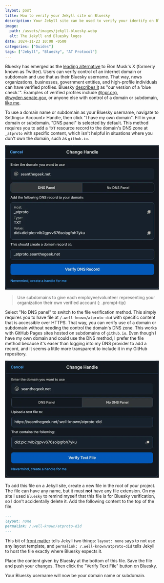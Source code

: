```yaml
---
layout: post
title: How to verify your Jekyll site on Bluesky
description: Your Jekyll site can be used to verify your identify on Bluesky or other platforms that use the AT Protocol
image:
  path: /assets/images/jekyll-bluesky.webp
  alt: The Jekyll and Bluesky logos
date: 2024-11-23 10:08 -0500
categories: ["Guides"]
tags: ["Jekyll", "Bluesky", "AT Protocol"]
---
```


Bluesky has emerged as the [leading alternative](https://www.forbes.com/sites/anishasircar/2024/11/21/bluesky-vs-x-can-the-decentralized-platform-dethrone-elon-musks-x-twitter/) to Elon Musk's X (formerly known as Twitter). Users can verify control of an internet domain or subdomain and use that as their Bluesky username. That way, news organizations, businesses, government entities, and high-profile individuals can have verified profiles. Bluesky [describes it](https://bsky.social/about/blog/4-28-2023-domain-handle-tutorial) as "our version of a 'blue check.'". Examples of verified profiles include [@npr.org](https://bsky.app/profile/npr.org), [@wyden.senate.gov](https://bsky.app/profile/wyden.senate.gov), or anyone else with control of a domain or subdomain, [like me](https://bsky.app/profile/seanthegeek.net).

To use a domain name or subdomain as your Bluesky username, navigate to Settings> Account> Handle, then click "I have my own domain". Fill in your domain or subdomain. "DNS panel" is selected by default. This method requires you to add a `TXT` resource record to the domain's DNS zone at `_atproto` with specific content, which isn't helpful in situations where you don't own the domain, such as `github.io`.

![A screenshot of the Bluesky DNS verification prompt](/assets/images/bluesky-dns-verification.webp)

> Use subdomains to give each employee/volunteer representing your organization their own verified account
{: .prompt-tip}

Select "No DNS panel" to switch to the file verification method. This simply requires you to have file at `/.well-known/atproto-did` with specific content that is accessible over HTTPS. That way, you can verify use of a domain or subdomain without needing the control the domain's DNS zone. This works with GitHub Pages sites hosted on subdomains of `github.io`. Even though I have my own domain and could use the DNS method, I prefer the file method because it's easer than logging into my DNS provider to add a record, and it seems a little more transparent to include it in my GitHub repository.

![A screenshot of the Bluesky file verification prompt](/assets/images/bluesky-file-verification.webp)

To add this file on a Jekyll site, create a new file in the root of your project. The file can have any name, but it must **not** have any file extension. On my site I used `bluesky` to remind myself that this file is for Bluesky verification, so I don't accidentally delete it. Add the following content to the top of the file.

```markdown
---
layout: none
permalink: /.well-known/atproto-did
---
```

This bit of [front matter](https://jekyllrb.com/docs/front-matter/) tells Jekyll two things: `layout: none` says to not use any layout template, and `permalink: /.well-known/atproto-did` tells Jekyll to host the file exactly where Bluesky expects it.

Place the content given by Bluesky at the bottom of this file. Save the file and push your changes. Then click the "Verify Text File" button on Bluesky.

Your Bluesky username will now be your domain name or subdomain.
